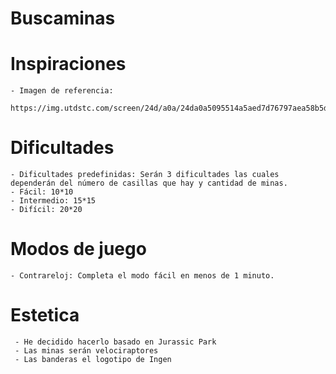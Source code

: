 # Buscaminas

# Inspiraciones
    - Imagen de referencia:
      https://img.utdstc.com/screen/24d/a0a/24da0a5095514a5aed7d76797aea58b5d397a9f8f9a0713dc39ce3e1b0656bc2:600

# Dificultades
    - Dificultades predefinidas: Serán 3 dificultades las cuales dependerán del número de casillas que hay y cantidad de minas.
    - Fácil: 10*10
    - Intermedio: 15*15
    - Difícil: 20*20

# Modos de juego
    - Contrareloj: Completa el modo fácil en menos de 1 minuto.

# Estetica
     - He decidido hacerlo basado en Jurassic Park
     - Las minas serán velociraptores
     - Las banderas el logotipo de Ingen
